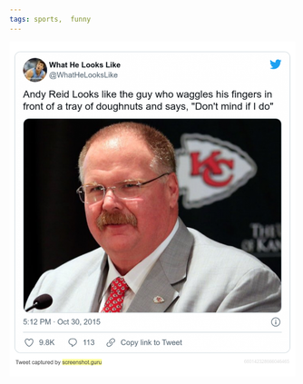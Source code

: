 ```yaml
---
tags: sports,  funny
---
```


![andyreid](https://raw.githubusercontent.com/muneer78/muneer78.github.io/master/images/andyreid.png)



